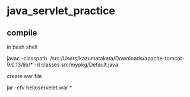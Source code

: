 # java_servlet_practice

## compile

in bash shell

javac -classpath ./src:/Users/kazumatakata/Downloads/apache-tomcat-9.0.13/lib/\* -d classes src/mypkg/Default.java

create war file

jar -cfv helloservelet.war \*
